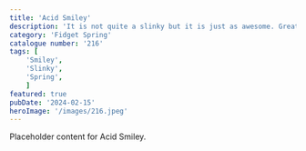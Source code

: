 ```yaml
---
title: 'Acid Smiley'
description: 'It is not quite a slinky but it is just as awesome. Great for anyone who loves to fidget or also would make a great sensory toy. Adults and kids will love this Acid smiley fidget spring'
category: 'Fidget Spring'
catalogue number: '216'
tags: [
    'Smiley', 
    'Slinky', 
    'Spring',
    ]
featured: true
pubDate: '2024-02-15'
heroImage: '/images/216.jpeg'
---
```


Placeholder content for Acid Smiley.